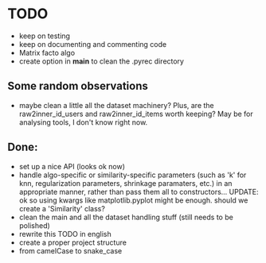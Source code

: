 TODO
====

* keep on testing
* keep on documenting and commenting code
* Matrix facto algo
* create option in __main__ to clean the .pyrec directory

Some random observations
------------------------

* maybe clean a little all the dataset machinery? Plus, are the
    raw2inner_id_users and raw2inner_id_items worth keeping? May be for
    analysing tools, I don't know right now.

Done:
-----

* set up a nice API (looks ok now)
* handle algo-specific or similarity-specific parameters (such as 'k' for knn,
  regularization parameters, shrinkage paramaters, etc.) in an appropriate
  manner, rather than pass them all to constructors... UPDATE: ok so using
  kwargs like matplotlib.pyplot might be enough. should we create a
  'Similarity' class?
* clean the main and all the dataset handling stuff (still needs to be
  polished)
* rewrite this TODO in english
* create a proper project structure
* from camelCase to snake\_case
